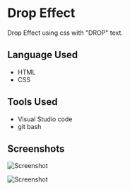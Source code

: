 
# Drop Effect

Drop Effect using css with "DROP" text.

## Language Used

 - HTML
 - CSS

## Tools Used

- Visual Studio code
- git bash



## Screenshots

![Screenshot](https://user-images.githubusercontent.com/71178215/219841231-d5e82987-f66e-47b4-8ce3-b060c3a338e1.jpg)

![Screenshot](https://user-images.githubusercontent.com/71178215/219841239-23b7a85b-93b1-47b6-9b35-bbec2e06d000.jpg)


